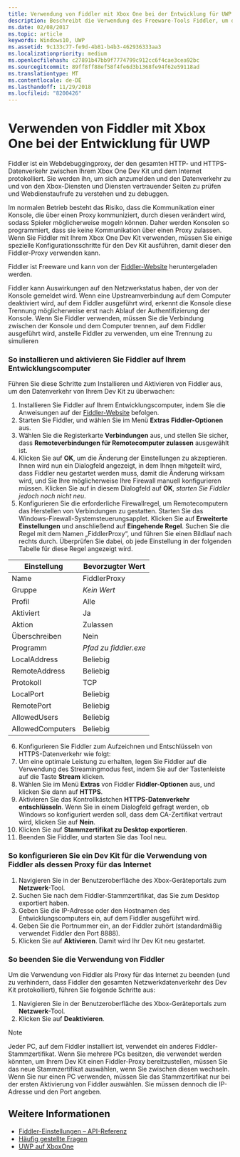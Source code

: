 ```yaml
---
title: Verwendung von Fiddler mit Xbox One bei der Entwicklung für UWP
description: Beschreibt die Verwendung des Freeware-Tools Fiddler, um den Netzwerkverkehr für ein Xbox One Dev Kit für UWP anzuzeigen.
ms.date: 02/08/2017
ms.topic: article
keywords: Windows10, UWP
ms.assetid: 9c133c77-fe9d-4b81-b4b3-462936333aa3
ms.localizationpriority: medium
ms.openlocfilehash: c27891b47bb9f7774799c912cc6f4cae3cea92bc
ms.sourcegitcommit: 89ff8ff88ef58f4fe6d3b1368fe94f62e59118ad
ms.translationtype: MT
ms.contentlocale: de-DE
ms.lasthandoff: 11/29/2018
ms.locfileid: "8200426"
---
```

# <a name="how-to-use-fiddler-with-xbox-one-when-developing-for-uwp"></a>Verwenden von Fiddler mit Xbox One bei der Entwicklung für UWP

Fiddler ist ein Webdebuggingproxy, der den gesamten HTTP- und HTTPS-Datenverkehr zwischen Ihrem Xbox One Dev Kit und dem Internet protokolliert. Sie werden ihn, um sich anzumelden und den Datenverkehr zu und von den Xbox-Diensten und Diensten vertrauender Seiten zu prüfen und Webdienstaufrufe zu verstehen und zu debuggen. 

Im normalen Betrieb besteht das Risiko, dass die Kommunikation einer Konsole, die über einen Proxy kommuniziert, durch diesen verändert wird, sodass Spieler möglicherweise mogeln können. Daher werden Konsolen so programmiert, dass sie keine Kommunikation über einen Proxy zulassen. Wenn Sie Fiddler mit Ihrem Xbox One Dev Kit verwenden, müssen Sie einige spezielle Konfigurationsschritte für den Dev Kit ausführen, damit dieser den Fiddler-Proxy verwenden kann. 

Fiddler ist Freeware und kann von der [Fiddler-Website](http://www.fiddler2.com/fiddler2/) heruntergeladen werden. 

Fiddler kann Auswirkungen auf den Netzwerkstatus haben, der von der Konsole gemeldet wird. Wenn eine Upstreamverbindung auf dem Computer deaktiviert wird, auf dem Fiddler ausgeführt wird, erkennt die Konsole diese Trennung möglicherweise erst nach Ablauf der Authentifizierung der Konsole. Wenn Sie Fiddler verwenden, müssen Sie die Verbindung zwischen der Konsole und dem Computer trennen, auf dem Fiddler ausgeführt wird, anstelle Fiddler zu verwenden, um eine Trennung zu simulieren

### <a name="to-install-and-enable-fiddler-on-your-development-pc"></a>So installieren und aktivieren Sie Fiddler auf Ihrem Entwicklungscomputer
Führen Sie diese Schritte zum Installieren und Aktivieren von Fiddler aus, um den Datenverkehr von Ihrem Dev Kit zu überwachen:

1. Installieren Sie Fiddler auf Ihrem Entwicklungscomputer, indem Sie die Anweisungen auf der [Fiddler-Website](http://www.fiddler2.com/fiddler2/) befolgen. 
2. Starten Sie Fiddler, und wählen Sie im Menü **Extras** **Fiddler-Optionen** aus. 
3. Wählen Sie die Registerkarte **Verbindungen** aus, und stellen Sie sicher, dass **Remoteverbindungen für Remotecomputer zulassen** ausgewählt ist. 
4. Klicken Sie auf **OK**, um die Änderung der Einstellungen zu akzeptieren. Ihnen wird nun ein Dialogfeld angezeigt, in dem Ihnen mitgeteilt wird, dass Fiddler neu gestartet werden muss, damit die Änderung wirksam wird, und Sie Ihre möglicherweise Ihre Firewall manuell konfigurieren müssen. Klicken Sie auf in diesem Dialogfeld auf **OK**, *starten Sie Fiddler jedoch noch nicht neu*.
5. Konfigurieren Sie die erforderliche Firewallregel, um Remotecomputern das Herstellen von Verbindungen zu gestatten. Starten Sie das Windows-Firewall-Systemsteuerungsapplet. Klicken Sie auf **Erweiterte Einstellungen** und anschließend auf **Eingehende Regel**. Suchen Sie die Regel mit dem Namen „FiddlerProxy“, und führen Sie einen Bildlauf nach rechts durch. Überprüfen Sie dabei, ob jede Einstellung in der folgenden Tabelle für diese Regel angezeigt wird.
  
  | Einstellung           | Bevorzugter Wert                |
  | ----              | ----                           |
  | Name              | FiddlerProxy                   |
  | Gruppe             | *Kein Wert* |
  | Profil           | Alle                            |
  | Aktiviert           | Ja                            |
  | Aktion            | Zulassen                          |
  | Überschreiben          | Nein                             |
  | Programm           | *Pfad zu fiddler.exe*          |
  | LocalAddress      | Beliebig                            |
  | RemoteAddress     | Beliebig                            |
  | Protokoll          | TCP                            |
  | LocalPort         | Beliebig                            |
  | RemotePort        | Beliebig                            |
  | AllowedUsers      | Beliebig                            |
  | AllowedComputers  | Beliebig                            |


6. Konfigurieren Sie Fiddler zum Aufzeichnen und Entschlüsseln von HTTPS-Datenverkehr wie folgt:
  1. Um eine optimale Leistung zu erhalten, legen Sie Fiddler auf die Verwendung des Streamingmodus fest, indem Sie auf der Tastenleiste auf die Taste **Stream** klicken.
  2. Wählen Sie im Menü **Extras** von Fiddler **Fiddler-Optionen** aus, und klicken Sie dann auf **HTTPS**.
  3. Aktivieren Sie das Kontrollkästchen **HTTPS-Datenverkehr entschlüsseln**. Wenn Sie in einem Dialogfeld gefragt werden, ob Windows so konfiguriert werden soll, dass dem CA-Zertifikat vertraut wird, klicken Sie auf **Nein**.
  4. Klicken Sie auf **Stammzertifikat zu Desktop exportieren**.
7. Beenden Sie Fiddler, und starten Sie das Tool neu.

### <a name="to-configure-a-dev-kit-to-use-fiddler-as-its-proxy-to-the-internet"></a>So konfigurieren Sie ein Dev Kit für die Verwendung von Fiddler als dessen Proxy für das Internet

1. Navigieren Sie in der Benutzeroberfläche des Xbox-Geräteportals zum **Netzwerk**-Tool.
2. Suchen Sie nach dem Fiddler-Stammzertifikat, das Sie zum Desktop exportiert haben. 
3. Geben Sie die IP-Adresse oder den Hostnamen des Entwicklungscomputers ein, auf dem Fiddler ausgeführt wird.
4. Geben Sie die Portnummer ein, an der Fiddler zuhört (standardmäßig verwendet Fiddler den Port 8888). 
5. Klicken Sie auf **Aktivieren**. Damit wird Ihr Dev Kit neu gestartet.

### <a name="to-stop-using-fiddler"></a>So beenden Sie die Verwendung von Fiddler
Um die Verwendung von Fiddler als Proxy für das Internet zu beenden (und zu verhindern, dass Fiddler den gesamten Netzwerkdatenverkehr des Dev Kit protokolliert), führen Sie folgende Schritte aus:

1. Navigieren Sie in der Benutzeroberfläche des Xbox-Geräteportals zum **Netzwerk**-Tool.
2. Klicken Sie auf **Deaktivieren**.

> [!NOTE]
> Jeder PC, auf dem Fiddler installiert ist, verwendet ein anderes Fiddler-Stammzertifikat. Wenn Sie mehrere PCs besitzen, die verwendet werden könnten, um Ihrem Dev Kit einen Fiddler-Proxy bereitzustellen, müssen Sie das neue Stammzertifikat auswählen, wenn Sie zwischen diesen wechseln. Wenn Sie nur einen PC verwenden, müssen Sie das Stammzertifikat nur bei der ersten Aktivierung von Fiddler auswählen. Sie müssen dennoch die IP-Adresse und den Port angeben.

## <a name="see-also"></a>Weitere Informationen
- [Fiddler-Einstellungen – API-Referenz](wdp-fiddler-api.md)
- [Häufig gestellte Fragen](frequently-asked-questions.md)
- [UWP auf XboxOne](index.md)



